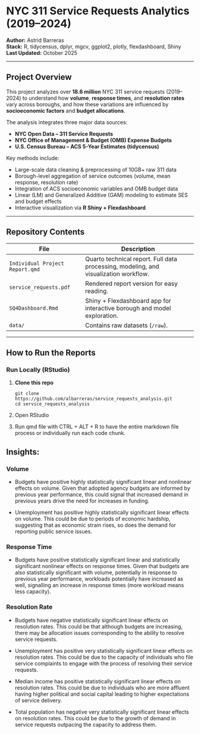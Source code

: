 #  NYC 311 Service Requests Analytics (2019–2024)

**Author:** Astrid Barreras  
**Stack:** R, tidycensus, dplyr, mgcv, ggplot2, plotly, flexdashboard, Shiny  
**Last Updated:** October 2025  

---

##  Project Overview

This project analyzes over **18.6 million** NYC 311 service requests (2019–2024) to understand how **volume**, **response times**, and **resolution rates** vary across boroughs, and how these variations are influenced by **socioeconomic factors** and **budget allocations**.

The analysis integrates three major data sources:
- **NYC Open Data – 311 Service Requests**
- **NYC Office of Management & Budget (OMB) Expense Budgets**
- **U.S. Census Bureau – ACS 5-Year Estimates (tidycensus)**

Key methods include:
- Large-scale data cleaning & preprocessing of 10GB+ raw 311 data
- Borough-level aggregation of service outcomes (volume, mean response, resolution rate)
- Integration of ACS socioeconomic variables and OMB budget data
- Linear (LM) and Generalized Additive (GAM) modeling to estimate SES and budget effects
- Interactive visualization via **R Shiny + Flexdashboard**

---

##  Repository Contents

| File | Description |
|------|--------------|
| `Individual Project Report.qmd` | Quarto technical report. Full data processing, modeling, and visualization workflow. |
| `service_requests.pdf` | Rendered report version for easy reading. |
| `SQ4Dashboard.Rmd` | Shiny + Flexdashboard app for interactive borough and model exploration. |
| `data/` | Contains raw datasets (`/raw`). |

---

##  How to Run the Reports

###  Run Locally (RStudio)

1. **Clone this repo**
   ```
   git clone https://github.com/albarreras/service_requests_analysis.git
   cd service_requests_analysis

2. Open RStudio
   
4. Run qmd file with CTRL + ALT + R to have the entire markdown file process or individually run each code chunk.


 ## Insights:

###  Volume

- Budgets have positive highly statistically significant linear and nonlinear effects on volume. Given that adopted agency budgets are informed by previous year performance, this could signal that increased demand in previous years drive the need for increases in funding.

- Unemployment has positive highly statistically significant linear effects on volume. This could be due to periods of economic hardship, suggesting that as economic strain rises, so does the demand for reporting public service issues.

### Response Time

- Budgets have positive statistically significant linear and statistically significant nonlinear effects on response times. Given that budgets are also statistically significant with volume, potentially in response to previous year performance, workloads potentially have increased as well, signalling an increase in response times (more workload means less capacity).

### Resolution Rate

- Budgets have negative statistically significant linear effects on resolution rates. This could be that although budgets are increasing, there may be allocation issues corresponding to the ability to resolve service requests.

- Unemployment has positive very statistically significant linear effects on resolution rates. This could be due to the capacity of individuals who file service complaints to engage with the process of resolving their service requests.

- Median income has positive statistically significant linear effects on resolution rates. This could be due to individuals who are more affluent having higher political and social capital leading to higher expectations of service delivery.

- Total population has negative very statistically significant linear effects on resolution rates. This could be due to the growth of demand in service requests outpacing the capacity to address them.


